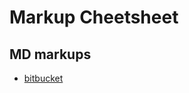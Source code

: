 # Markup Cheetsheet

## MD markups 
- [bitbucket](
https://confluence.atlassian.com/bitbucketserver/markdown-syntax-guide-776639995.html)


